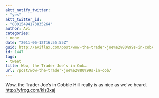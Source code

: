 ```yaml
---
aktt_notify_twitter:
- "yes"
aktt_twitter_id:
- "80015494173835264"
author: Avi
categories:
- none
date: "2011-06-12T16:55:55Z"
guid: http://aviflax.com/post/wow-the-trader-joe%e2%80%99s-in-cob/
id: 1447
tags:
- tweet
title: Wow, the Trader Joe’s in Cob…
url: /post/wow-the-trader-joe%e2%80%99s-in-cob/
---
```

Wow, the Trader Joe’s in Cobble Hill really is as nice as we’ve heard. <a href="http://yfrog.com/kls3xaj" rel="nofollow">http://yfrog.com/kls3xaj</a>